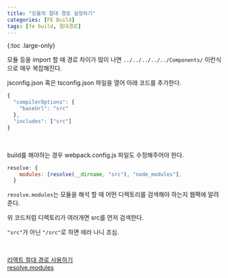 ```yaml
---
title: "모듈의 절대 경로 설정하기"
categories: [FE Build]
tags: [fe build, 절대경로]
---
```


{:toc .large-only}

모듈 등을 import 할 때 경로 차이가 많이 나면 `../../../../../Components/` 이런식으로 매우 복잡해진다.

jsconfig.json 혹은 tsconfig.json 파일을 열어 아래 코드를 추가한다.

```js
{
  "compilerOptions": {
    "baseUrl": "src"
  },
  "includes": ["src"]
}
```

<br/>

build를 해야하는 경우 webpack.config.js 파일도 수정해주어야 한다.

```js
resolve: {
    modules: [resolve(__dirname, "src"), "node_modules"],
  }
```

`resolve.modules`는 모듈을 해석 할 때 어떤 디렉토리를 검색해야 하는지 웹팩에 알려준다.

위 코드처럼 디렉토리가 여러개면 src를 먼저 검색한다.

`"src"`가 아닌 `"/src"`로 하면 에러 나니 조심.

<br/>

[리액트 절대 경로 사용하기](https://www.imkh.dev/react-absolute-path/)<br/>
[resolve.modules](https://webpack.js.org/configuration/resolve/#resolvemodules)
